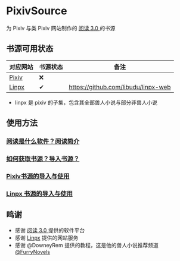 # PixivSource

为 Pixiv 与类 Pixiv 网站制作的 [阅读 3.0 ](https://github.com/gedoor/legado) 的书源

## 书源可用状态

| 对应网站 | 书源状态 | 备注 |
| ----- | -------- | ------------------------------------------------------ |
| [Pixiv](https://www.pixiv.net/) | ❌       |   |
| [Linpx](https://linpx.linpicio.com/) | ✔        | https://github.com/libudu/linpx-web |

- linpx 是 pixiv 的子集，包含其全部兽人小说与部分非兽人小说

## 使用方法

### [阅读是什么软件？阅读简介](https://github.com/DowneyRem/PixivSource/blob/main/doc/Legado.md)

### [如何获取书源？导入书源？](https://github.com/DowneyRem/PixivSource/blob/main/doc/Import.md)



### [Pixiv书源的导入与使用](https://github.com/DowneyRem/PixivSource/blob/main/doc/Pixiv.md)

### [Linpx 书源的导入与使用](https://github.com/DowneyRem/PixivSource/blob/main/doc/Linpx.md)



## 鸣谢

- 感谢 [阅读 3.0 ](https://github.com/gedoor/legado) 提供的软件平台
- 感谢 [Linpx](https://github.com/libudu/linpx-web) 提供的网站服务
- 感谢 @DowneyRem 提供的教程，这是他的兽人小说推荐频道 [@FurryNovels](https://t.me/FurryNovels)

